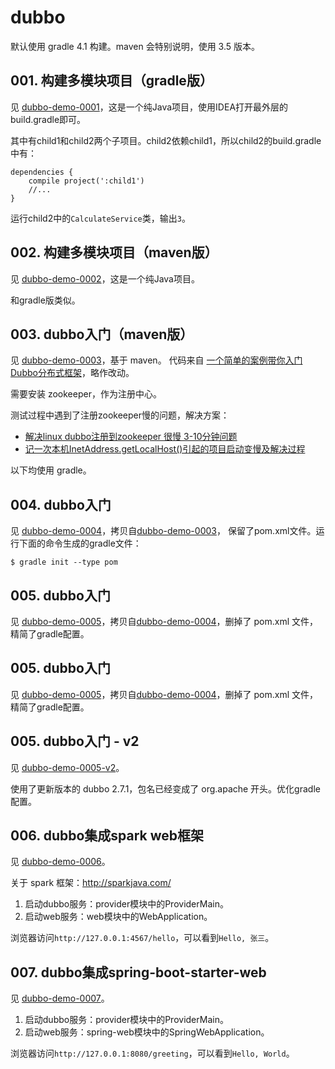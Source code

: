 # dubbo

默认使用 gradle 4.1 构建。maven 会特别说明，使用 3.5 版本。

## 001. 构建多模块项目（gradle版）
见 [dubbo-demo-0001](dubbo-demo-0001)，这是一个纯Java项目，使用IDEA打开最外层的build.gradle即可。

其中有child1和child2两个子项目。child2依赖child1，所以child2的build.gradle中有：
```
dependencies {
    compile project(':child1')
    //...
}
```
运行child2中的`CalculateService`类，输出`3`。

## 002. 构建多模块项目（maven版）

见 [dubbo-demo-0002](dubbo-demo-0002)，这是一个纯Java项目。

和gradle版类似。

## 003. dubbo入门（maven版）

见 [dubbo-demo-0003](dubbo-demo-0003)，基于 maven。
代码来自 [一个简单的案例带你入门Dubbo分布式框架](https://blog.csdn.net/u012702547/article/details/77601538)，略作改动。

需要安装 zookeeper，作为注册中心。

测试过程中遇到了注册zookeeper慢的问题，解决方案：
* [解决linux dubbo注册到zookeeper 很慢 3-10分钟问题](https://cn.aliyun.com/jiaocheng/128140.html)
* [记一次本机InetAddress.getLocalHost()引起的项目启动变慢及解决过程](https://blog.csdn.net/puma_dong/article/details/53096149)

以下均使用 gradle。

## 004. dubbo入门

见 [dubbo-demo-0004](dubbo-demo-0004)，拷贝自[dubbo-demo-0003](dubbo-demo-0003)， 保留了pom.xml文件。运行下面的命令生成的gradle文件：
```
$ gradle init --type pom
```

## 005. dubbo入门
见 [dubbo-demo-0005](dubbo-demo-0005)，拷贝自[dubbo-demo-0004](dubbo-demo-0004)，删掉了 pom.xml 文件，精简了gradle配置。

## 005. dubbo入门
见 [dubbo-demo-0005](dubbo-demo-0005)，拷贝自[dubbo-demo-0004](dubbo-demo-0004)，删掉了 pom.xml 文件，精简了gradle配置。


## 005. dubbo入门 - v2
见 [dubbo-demo-0005-v2](dubbo-demo-0005-v2)。

使用了更新版本的 dubbo 2.7.1，包名已经变成了 org.apache 开头。优化gradle配置。

## 006. dubbo集成spark web框架
见 [dubbo-demo-0006](dubbo-demo-0006)。

关于 spark 框架：http://sparkjava.com/

1. 启动dubbo服务：provider模块中的ProviderMain。
2. 启动web服务：web模块中的WebApplication。

浏览器访问`http://127.0.0.1:4567/hello`，可以看到`Hello, 张三`。

## 007. dubbo集成spring-boot-starter-web

见 [dubbo-demo-0007](dubbo-demo-0007)。

1. 启动dubbo服务：provider模块中的ProviderMain。
2. 启动web服务：spring-web模块中的SpringWebApplication。

浏览器访问`http://127.0.0.1:8080/greeting`，可以看到`Hello, World`。
